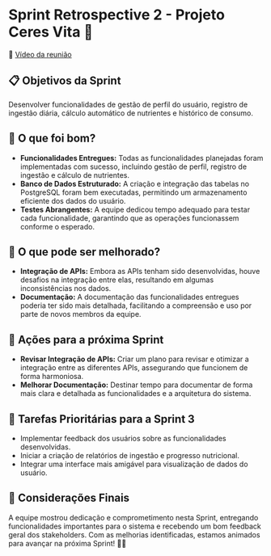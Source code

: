 # Sprint Retrospective 2 - Projeto Ceres Vita 🚀

🔗 [Vídeo da reunião](https://youtu.be/iC0Nu3sOwR8)

## 📋 Objetivos da Sprint
Desenvolver funcionalidades de gestão de perfil do usuário, registro de ingestão diária, cálculo automático de nutrientes e histórico de consumo.

## 💪 O que foi bom?
- **Funcionalidades Entregues:** Todas as funcionalidades planejadas foram implementadas com sucesso, incluindo gestão de perfil, registro de ingestão e cálculo de nutrientes.
- **Banco de Dados Estruturado:** A criação e integração das tabelas no PostgreSQL foram bem executadas, permitindo um armazenamento eficiente dos dados do usuário.
- **Testes Abrangentes:** A equipe dedicou tempo adequado para testar cada funcionalidade, garantindo que as operações funcionassem conforme o esperado.

## 🔄 O que pode ser melhorado?
- **Integração de APIs:** Embora as APIs tenham sido desenvolvidas, houve desafios na integração entre elas, resultando em algumas inconsistências nos dados.
- **Documentação:** A documentação das funcionalidades entregues poderia ter sido mais detalhada, facilitando a compreensão e uso por parte de novos membros da equipe.

## 📝 Ações para a próxima Sprint
- **Revisar Integração de APIs:** Criar um plano para revisar e otimizar a integração entre as diferentes APIs, assegurando que funcionem de forma harmoniosa.
- **Melhorar Documentação:** Destinar tempo para documentar de forma mais clara e detalhada as funcionalidades e a arquitetura do sistema.

## 🎯 Tarefas Prioritárias para a Sprint 3
- Implementar feedback dos usuários sobre as funcionalidades desenvolvidas.
- Iniciar a criação de relatórios de ingestão e progresso nutricional.
- Integrar uma interface mais amigável para visualização de dados do usuário.

## 📝 Considerações Finais
A equipe mostrou dedicação e comprometimento nesta Sprint, entregando funcionalidades importantes para o sistema e recebendo um bom feedback geral dos stakeholders. Com as melhorias identificadas, estamos animados para avançar na próxima Sprint! 💪✨
